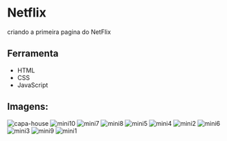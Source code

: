 # Netflix

 criando a primeira pagina do NetFlix

## Ferramenta

- HTML
- CSS
- JavaScript

## Imagens:

![capa-house](https://github.com/Myloveken/Netflix2/assets/98883069/6024bd67-22e9-434b-870c-45115f04f166)
![mini10](https://github.com/Myloveken/Netflix2/assets/98883069/35a58f11-1705-4d2e-a1c5-6e3c1e33e6e6)
![mini7](https://github.com/Myloveken/Netflix2/assets/98883069/52cb1bfa-0b15-4a42-815e-6269d24a7218)
![mini8](https://github.com/Myloveken/Netflix2/assets/98883069/7f7661cf-d00d-45de-9f82-91d2289c16c3)
![mini5](https://github.com/Myloveken/Netflix2/assets/98883069/5072bb3e-a287-448e-849f-ab02599d7a17)
![mini4](https://github.com/Myloveken/Netflix2/assets/98883069/2be498db-fe5b-4a8f-a24b-e333f45d5f92)
![mini2](https://github.com/Myloveken/Netflix2/assets/98883069/c1cc3ff8-5150-4bbc-9dd3-d9112214ac2a)
![mini6](https://github.com/Myloveken/Netflix2/assets/98883069/24ec7657-1616-4b26-b0cb-69b23082a45d)
![mini3](https://github.com/Myloveken/Netflix2/assets/98883069/cb075274-2846-4f7d-b2f5-834e3232d718)
![mini9](https://github.com/Myloveken/Netflix2/assets/98883069/9f9d8d0a-3080-4852-8d0e-d7c50ad10f1a)
![mini1](https://github.com/Myloveken/Netflix2/assets/98883069/0154c122-121b-4a67-b310-e267952dbcbe)
